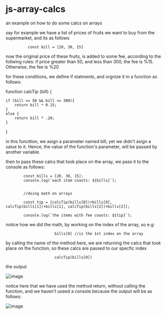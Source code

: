 # js-array-calcs
an example on how to do some calcs on arrays

say for example we have a list of prices of fruits we want to buy from the supermarket, and its as follows


              const bill = [20, 30, 15]
              
              
              
 now the original price of these fruits, is added to some fee, according to the follwing rules:
 if price greater than 50, and less  than 300, the fee is %15. Otherwise, the fee is %20
 
 for these conditions, we define if statments, and orgnize it in a function as follows:
 
 
 
 

function calcTip (bill) {


    if (bill >= 50 && bill <= 300){
        return bill * 0.15;
    }
    else {
        return bill * .20;
    }


  }     
  
  
  

in this functtion, we asign a parameter named bill, yet we didn't asign a value to it. Hence, the value of the function's parameter, will be passed by another variable.


then to pass these calcs that took place on the array, we pass it to the console as follows:



            const bills = [20, 30, 15];
            console.log(`each item coasts: ${bills}`);


            //doing math on arrays

            const tip = [calcTip(bills[0])+bills[0], calcTip(bills[1])+bills[1], calcTip(bills[2])+bills[2]];

            console.log(`the items with fee coasts: ${tip}`);



   
 notice how we did the math, by working on the index of the array, so e.g:
 
                          bills[0] //is the 1st index on the array
 
 by calling the name of the method here, we are returning the calcs that took place on the function, so these calcs are passed to our specfic index
 
                          calcTip(bills[0])
 
  
  
  
  
  the output
   
   
   ![image](https://user-images.githubusercontent.com/63984422/148391149-ab89236d-777a-484a-9b14-4751fa7897f4.png)

   
   
   
notice here that we have used the method return, without calling the function, and we haven't useed a console because the output will be as follows:


![image](https://user-images.githubusercontent.com/63984422/148390701-8c46546a-b16d-4d72-85c8-bee481f1e141.png)

